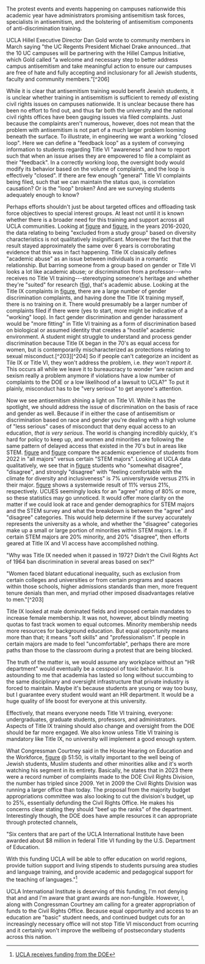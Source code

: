 
The protest events and events happening on campuses nationwide this academic year have administrators promising antisemitism task forces, specialists in antisemitism, 
and the bolstering of antisemitism components of anti-discrimination training. 

UCLA Hillel Executive Director Dan Gold wrote to community members in March saying "the UC Regents President Michael Drake announced...that the 10 UC campuses will be 
partnering with the Hillel Campus Initiative, which Gold called “a welcome and necessary step to better address campus antisemitism and take meaningful action to ensure our campuses are free of hate and fully accepting and inclusionary
for all Jewish students, faculty and community members.”[^206]

While it is clear that antisemitism training would benefit Jewish students, it is unclear whether training in antisemitism is sufficient to remedy *all* existing civil rights issues on campuses nationwide. It is unclear because there has been 
no effort to find out, and thus far both the university and the national civil rights offices have been gauging issues via filed complaints. Just because the complaints aren't numerous, however, does not mean that the problem with antisemitism
 is not part of a much larger problem looming beneath the surface. To illustrate, in engineering we want a working "closed loop". Here we can define a "feedback loop" as a system of conveying information to students regarding Title VI 
"awareness" and how to report such that when an issue arises they are empowered to file a complaint as their "feedback". In a correctly working loop, the oversight body would modify its behavior based on the volume of complaints, and the 
loop is effectively "closed". If there are few enough "general" Title VI complaints being filed, such that we can maintain the status quo, is correlation causation? Or is the "loop" broken? And are we surveying students adequately enough to know?

Perhaps efforts shouldn't just be about targeted offices and offloading task force objectives to special interest groups. At least not until it is known whether there is a broader need for this training and support across all UCLA communities. 
Looking at [figure](##fig:ucues-ucla-site-1) and [figure](##fig:ucues-ucla-site-2), in the years 2016-2020, the data relating to being "excluded from a study group" based on diversity characteristics is not qualitatively insignificant. Moreover the 
fact that the result stayed approximately the same over 6 years is corroborating evidence that this was in fact happening. Title IX classically defines "academic abuse" as an issue between individuals in a romantic relationship. 
But barring someone from a group based on gender or Title VI looks a lot like academic abuse; or discrimination from a professor---who receives no Title VI training---stereotyping someone's heritage and whether 
they're "suited" for research ([fig](##fig:reddit-black-bruins-2)), that's academic abuse. Looking at the Title IX complaints in [figure](##fig:dpo-investigations-title-ix), there are a large number of gender discrimination complaints, 
and having done the Title IX training myself, there is no training on it. There would presumably be a larger number of complaints filed if there were (yes to start, more might be indicative of a "working" loop). In fact gender discrimination and gender harassment would be 
"more fitting" in Title VI training as a form of discrimination based on biological or assumed identity that creates a "hostile" academic environment. A student might struggle to understand and process gender 
discrimination because Title IX began in the 70's as equal access for women, but is contemporarily mischaracterized as protections relating to sexual misconduct.[^203][^204] So if people can't categorize an incident as Tile IX or Title VI, 
they won't address the problem, i.e. *they won't report it*. This occurs all while we leave it to bureaucracy to wonder "are racism and sexism really a problem anymore if violations have a low number of complaints to the DOE or a low 
likelihood of a lawsuit to UCLA?" To put it plainly, misconduct has to be "very serious" to get anyone's attention. 

Now we see antisemitism shining a light on Title VI. While it has the spotlight, we should address the issue of discrimination on the basis of race and gender as well. Because if in either the case of antisemitism or discrimination 
based on race and gender you're dealing with a high volume of "less serious" cases of misconduct that deny equal access to an education, *that is very serious*. The world is changing incredibly quickly, it's hard for policy to keep up, 
and women and minorities are following the same pattern of delayed access that existed in the 70's but in areas like STEM. [figure](##fig:ucues-ucla-all-2022) and [figure](##fig:ucues-ucla-both-2022) compare the academic experience of students 
from 2022 in "all majors" versus certain "STEM majors". Looking at UCLA data qualitatively, we see that in [figure](##fig:ucues-ucla-both-2022) students who "somewhat disagree", "disagree", and strongly "disagree" with "feeling comfortable with 
the climate for diversity and inclusiveness" is 7% universitywide versus 21% in their major. [figure](##fig:ucues-uc-both-2022) shows a systemwide result of 11% versus 21%, respectively. UCUES seemingly
looks for an "agree" rating of 80% or more, so these statistics may go unnoticed. It would offer more clarity on the matter if we could look at race and gender demographics for STEM majors and the STEM
survey and what the breakdown is between the "agree" and "disagree" categories. This would help determine if the survey accurately represents the university as a whole, and whether the "disagree" categories make up a small or large portion 
of minorities within STEM majors. I.e. if certain STEM majors are 20% minority, and 20% "disagree", then efforts geared at Title IX and VI access have accomplished nothing. 

"Why was Title IX needed when it passed in 1972? Didn’t the Civil Rights Act of 1964 ban discrimination in several areas based on sex?"

"Women faced blatant educational inequality, such as exclusion from certain colleges and universities or from certain programs and spaces within those schools, higher admissions standards than men, more frequent tenure denials than men, 
and myriad other imposed disadvantages relative to men."[^203]

Title IX looked at male dominated fields and imposed certain mandates to increase female membership. It was not, however, about blindly meeting quotas to fast track women to equal outcomes. Minority membership needs more resources for 
background education. But equal opportunity means more than that; it means "soft skills" and "professionalism". If people in certain majors are made to feel "uncomfortable", 
perhaps there are more paths than those to the classroom during a protest that are being blocked.

The truth of the matter is, we would assume any workplace without an "HR department" would eventually be a cesspool of toxic behavior. It is astounding to me that academia has lasted so long without succumbing to the same disciplinary and 
oversight infrastructure that private industry is forced to maintain. Maybe it's because students are young or way too busy, but I guarantee every student would want an HR department. It would be a huge quality of life boost for everyone at this university. 

Effectively, that means everyone needs Title VI training, everyone: undergraduates, graduate students, professors, and administrators. Aspects of Title IX training should also change and oversight from the DOE should be far more engaged. We 
also know unless Title VI training is mandatory like Title IX, no university will implement a good enough system.

What Congressman Courtney said in the House Hearing on Education and the Workforce, [figure](##fig:congressional-hearing) @ 51:50, is vitally important to the well being of Jewish students, Muslim students and other minorities alike 
and it's worth watching his segment in its entirety. Basically, he states that in 2023 there were a record number of complaints made to the DOE Civil Rights Division, the number has tripled since 2009. Yet in 2009 the Civil Rights Division
was running a larger office than today. The proposal from the majority budget appropriations committee was also looking to cut the division's budget, up to 25%, essentially defunding the Civil Rights Office. He makes his concerns clear stating 
they should "beef up the ranks" of the department. Interestingly though, the DOE does have ample resources it can appropriate through protected channels,

"Six centers that are part of the UCLA International Institute have been awarded about $8 million in federal Title VI funding by the U.S. Department of Education.

With this funding UCLA will be able to offer education on world regions, provide tuition support and living stipends to students pursuing area studies and language training, and provide academic and pedagogical 
support for the teaching of languages."[^300] 

UCLA International Institute is deserving of this funding, I'm not denying that and and I'm aware that grant awards are non-fungible. However, I, along with Congressman Courtney am calling for a 
greater appropriation of funds to the Civil Rights Office. Because equal opportunity and access to an education are "basic" student needs, and continued budget cuts 
for an increasingly necessary office will not stop Title VI misconduct from ocurring and it certainly won't improve the wellbeing of postsecondary students across this nation. 

[^300]:[UCLA receives funding from the DOE](https://newsroom.ucla.edu/releases/international-institute-receives-8-million-title-6-federal-funding)



